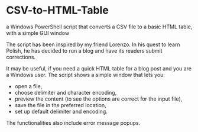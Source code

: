 # CSV-to-HTML-Table
a Windows PowerShell script that converts a CSV file to a basic HTML table, with a simple GUI window

The script has been inspired by my friend Lorenzo. In his quest to learn Polish, he has decided to run a blog and have its readers submit corrections.

It may be useful, if you need a quick HTML table for a blog post and you are a Windows user.
The script shows a simple window that lets you:
<ul>
  <li>open a file,</li>
  <li>choose delimiter and character encoding,</li>
  <li>preview the content (to see the options are correct for the input file),</li>
  <li>save the file in the preferred location,</li>
  <li>set up default delimiter and encoding.</li>
</ul>

The functionalities also include error message popups.
